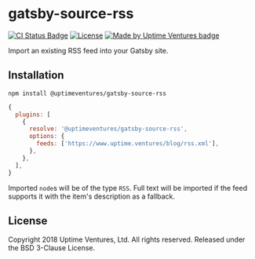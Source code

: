 # gatsby-source-rss

[![CI Status
Badge](https://gitlab.com/uptimeventures/gatsby-source-rss/badges/badges/pipeline.svg)](https://gitlab.com/uptimeventures/gatsby-source-rss)
[![License](https://img.shields.io/badge/License-BSD%203--Clause-blue.svg)](https://opensource.org/licenses/BSD-3-Clause)
[![Made by Uptime Ventures
badge](https://img.shields.io/badge/made_by-Uptime_Ventures-fcb040.svg)](https://www.uptime.ventures)

Import an existing RSS feed into your Gatsby site.

## Installation 

`npm install @uptimeventures/gatsby-source-rss`

```javascript
{
  plugins: [
    { 
      resolve: '@uptimeventures/gatsby-source-rss',
      options: {
        feeds: ['https://www.uptime.ventures/blog/rss.xml'],
      },
    },
  ],
}
```

Imported `node`s will be of the type `RSS`. Full text will be imported if the
feed supports it with the item's description as a fallback.

## License

Copyright 2018 Uptime Ventures, Ltd. All rights reserved. Released under the BSD
3-Clause License.
